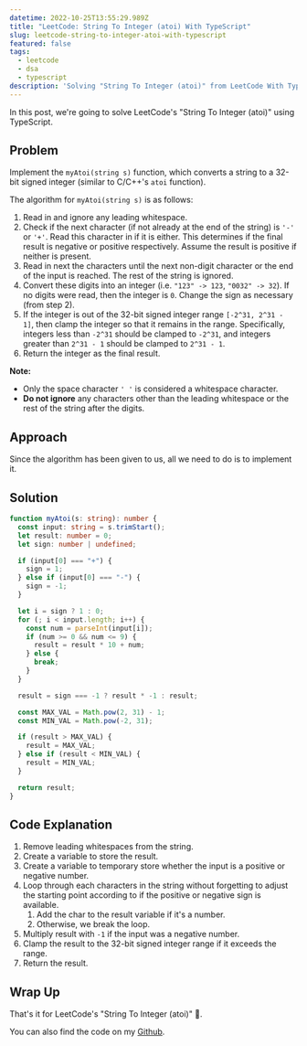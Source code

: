 ```yaml
---
datetime: 2022-10-25T13:55:29.989Z
title: "LeetCode: String To Integer (atoi) With TypeScript"
slug: leetcode-string-to-integer-atoi-with-typescript
featured: false
tags:
  - leetcode
  - dsa
  - typescript
description: 'Solving "String To Integer (atoi)" from LeetCode With TypeScript'
---
```


In this post, we're going to solve LeetCode's "String To Integer (atoi)" using TypeScript.

## Problem

Implement the `myAtoi(string s)` function, which converts a string to a 32-bit signed integer (similar to C/C++'s `atoi` function).

The algorithm for `myAtoi(string s)` is as follows:

1. Read in and ignore any leading whitespace.
2. Check if the next character (if not already at the end of the string) is `'-'` or `'+'`. Read this character in if it is either. This determines if the final result is negative or positive respectively. Assume the result is positive if neither is present.
3. Read in next the characters until the next non-digit character or the end of the input is reached. The rest of the string is ignored.
4. Convert these digits into an integer (i.e. `"123" -> 123`, `"0032" -> 32`). If no digits were read, then the integer is `0`. Change the sign as necessary (from step 2).
5. If the integer is out of the 32-bit signed integer range `[-2^31, 2^31 - 1]`, then clamp the integer so that it remains in the range. Specifically, integers less than `-2^31` should be clamped to `-2^31`, and integers greater than `2^31 - 1` should be clamped to `2^31 - 1`.
6. Return the integer as the final result.

**Note:**

- Only the space character `' '` is considered a whitespace character.
- **Do not ignore** any characters other than the leading whitespace or the rest of the string after the digits.

## Approach

Since the algorithm has been given to us, all we need to do is to implement it.

## Solution

```ts
function myAtoi(s: string): number {
  const input: string = s.trimStart();
  let result: number = 0;
  let sign: number | undefined;

  if (input[0] === "+") {
    sign = 1;
  } else if (input[0] === "-") {
    sign = -1;
  }

  let i = sign ? 1 : 0;
  for (; i < input.length; i++) {
    const num = parseInt(input[i]);
    if (num >= 0 && num <= 9) {
      result = result * 10 + num;
    } else {
      break;
    }
  }

  result = sign === -1 ? result * -1 : result;

  const MAX_VAL = Math.pow(2, 31) - 1;
  const MIN_VAL = Math.pow(-2, 31);

  if (result > MAX_VAL) {
    result = MAX_VAL;
  } else if (result < MIN_VAL) {
    result = MIN_VAL;
  }

  return result;
}
```

## Code Explanation

1. Remove leading whitespaces from the string.
2. Create a variable to store the result.
3. Create a variable to temporary store whether the input is a positive or negative number.
4. Loop through each characters in the string without forgetting to adjust the starting point according to if the positive or negative sign is available.
   1. Add the char to the result variable if it's a number.
   2. Otherwise, we break the loop.
5. Multiply result with `-1` if the input was a negative number.
6. Clamp the result to the 32-bit signed integer range if it exceeds the range.
7. Return the result.

## Wrap Up

That's it for LeetCode's "String To Integer (atoi)" 🎉.

You can also find the code on my [Github](https://github.com/tanerijun/ts-leetcode).
